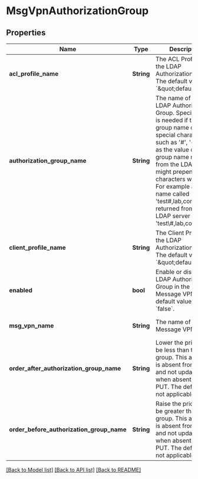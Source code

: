 # MsgVpnAuthorizationGroup

## Properties
Name | Type | Description | Notes
------------ | ------------- | ------------- | -------------
**acl_profile_name** | **String** | The ACL Profile of the LDAP Authorization Group. The default value is &#x60;\&quot;default\&quot;&#x60;. | [optional] [default to null]
**authorization_group_name** | **String** | The name of the LDAP Authorization Group. Special care is needed if the group name contains special characters such as &#39;#&#39;, &#39;+&#39;, &#39;;&#39;, &#39;&#x3D;&#39; as the value of the group name returned from the LDAP server might prepend those characters with &#39;\\&#39;. For example a group name called &#39;test#,lab,com&#39; will be returned from the LDAP server as &#39;test\\#,lab,com&#39;. | [optional] [default to null]
**client_profile_name** | **String** | The Client Profile of the LDAP Authorization Group. The default value is &#x60;\&quot;default\&quot;&#x60;. | [optional] [default to null]
**enabled** | **bool** | Enable or disable the LDAP Authorization Group in the Message VPN. The default value is &#x60;false&#x60;. | [optional] [default to null]
**msg_vpn_name** | **String** | The name of the Message VPN. | [optional] [default to null]
**order_after_authorization_group_name** | **String** | Lower the priority to be less than this group. This attribute is absent from a GET and not updated when absent in a PUT. The default is not applicable. | [optional] [default to null]
**order_before_authorization_group_name** | **String** | Raise the priority to be greater than this group. This attribute is absent from a GET and not updated when absent in a PUT. The default is not applicable. | [optional] [default to null]

[[Back to Model list]](../README.md#documentation-for-models) [[Back to API list]](../README.md#documentation-for-api-endpoints) [[Back to README]](../README.md)


